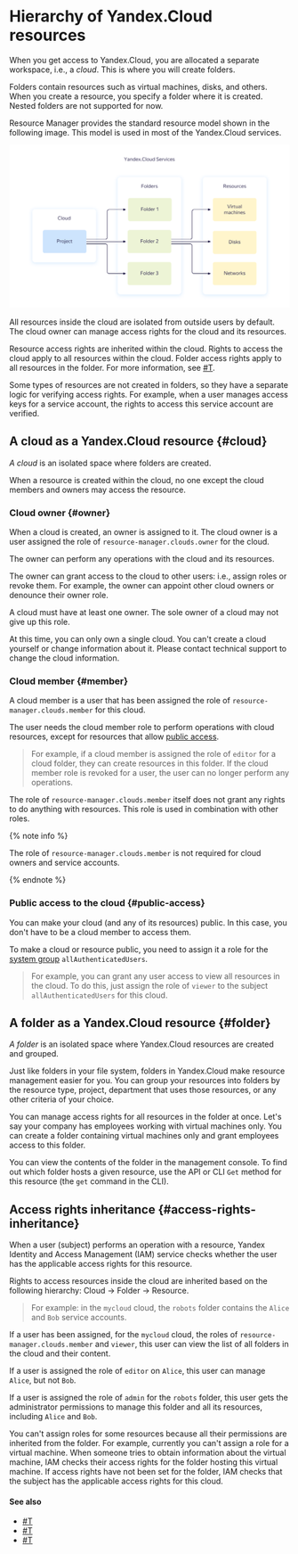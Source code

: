 # Hierarchy of Yandex.Cloud resources

When you get access to Yandex.Cloud, you are allocated a separate workspace, i.e., a _cloud_. This is where you will create folders.

Folders contain resources such as virtual machines, disks, and others. When you create a resource, you specify a folder where it is created. Nested folders are not supported for now.

Resource Manager provides the standard resource model shown in the following image. This model is used in most of the Yandex.Cloud services.

![image](../../_assets/resource-structure.png)

All resources inside the cloud are isolated from outside users by default. The cloud owner can manage access rights for the cloud and its resources.

Resource access rights are inherited within the cloud. Rights to access the cloud apply to all resources within the cloud. Folder access rights apply to all resources in the folder. For more information, see [#T](#access-rights-inheritance).

Some types of resources are not created in folders, so they have a separate logic for verifying access rights. For example, when a user manages access keys for a service account, the rights to access this service account are verified.

## A cloud as a Yandex.Cloud resource {#cloud}

_A cloud_ is an isolated space where folders are created.

When a resource is created within the cloud, no one except the cloud members and owners may access the resource.

### Cloud owner {#owner}

When a cloud is created, an owner is assigned to it. The cloud owner is a user assigned the role of `resource-manager.clouds.owner` for the cloud.

The owner can perform any operations with the cloud and its resources.

The owner can grant access to the cloud to other users: i.e., assign roles or revoke them. For example, the owner can appoint other cloud owners or denounce their owner role.

A cloud must have at least one owner. The sole owner of a cloud may not give up this role.

At this time, you can only own a single cloud. You can't create a cloud yourself or change information about it. Please contact technical support to change the cloud information.

### Cloud member {#member}

A cloud member is a user that has been assigned the role of `resource-manager.clouds.member` for this cloud.

The user needs the cloud member role to perform operations with cloud resources, except for resources that allow [public access](#public-access).

> For example, if a cloud member is assigned the role of `editor` for a cloud folder, they can create resources in this folder. If the cloud member role is revoked for a user, the user can no longer perform any operations.

The role of `resource-manager.clouds.member` itself does not grant any rights to do anything with resources. This role is used in combination with other roles.

{% note info %}

The role of `resource-manager.clouds.member` is not required for cloud owners and service accounts.

{% endnote %}

### Public access to the cloud {#public-access}

You can make your cloud  (and any of its resources) public. In this case, you don't have to be a cloud member to access them.

To make a cloud or resource public, you need to assign it a role for the [system group](../../iam/concepts/access-control/system-group.md) `allAuthenticatedUsers`.

> For example, you can grant any user access to view all resources in the cloud. To do this, just assign the role of `viewer` to the subject `allAuthenticatedUsers` for this cloud.

## A folder as a Yandex.Cloud resource {#folder}

_A folder_ is an isolated space where Yandex.Cloud resources are created and grouped.

Just like folders in your file system, folders in Yandex.Cloud make resource management easier for you. You can group your resources into folders by the resource type, project, department that uses those resources, or any other criteria of your choice.

You can manage access rights for all resources in the folder at once. Let's say your company has employees working with virtual machines only. You can create a folder containing virtual machines only and grant employees access to this folder.

You can view the contents of the folder in the management console. To find out which folder hosts a given resource, use the API or CLI `Get`  method for this resource (the `get`  command in the CLI).

## Access rights inheritance {#access-rights-inheritance}

When a user (subject) performs an operation with a resource, Yandex Identity and Access Management (IAM) service checks whether the user has the applicable access rights for this resource.

Rights to access resources inside the cloud are inherited based on the following hierarchy: Cloud → Folder → Resource.

> For example: in the `mycloud` cloud, the  `robots` folder contains the `Alice` and `Bob` service accounts.

If a user has been assigned, for the `mycloud` cloud, the roles of `resource-manager.clouds.member` and `viewer`, this user can view the list of all folders in the cloud and their content.

If a user is assigned the role of `editor` on `Alice`, this user can manage `Alice`, but not `Bob`.

If a user is assigned the role of `admin`  for the `robots` folder, this user gets the administrator permissions to manage this folder and all its resources, including `Alice` and `Bob`.

You can't assign roles for some resources because all their permissions are inherited from the folder. For example, currently you can't assign a role for a virtual machine. When someone tries to obtain information about the virtual machine, IAM checks their access rights for the folder hosting this virtual machine. If access rights have not been set for the folder, IAM checks that the subject has the applicable access rights for this cloud.

#### See also

- [#T](../operations/cloud/set-access-bindings.md)
- [#T](../operations/folder/create.md)
- [#T](../operations/folder/set-access-bindings.md)

